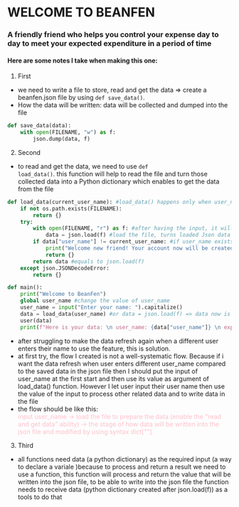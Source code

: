 # WELCOME TO BEANFEN
### A friendly friend who helps you control your expense day to day to meet your expected expenditure in a period of time

#### Here are some notes I take when making this one:
1. First
- we need to write a file to store, read and get the data => create a beanfen.json file by using <code>def save_data()</code>. 
- How the data will be written: data will be collected and dumped into the file 
```python
def save_data(data):
    with open(FILENAME, "w") as f:
        json.dump(data, f)
```
2. Second
- to read and get the data, we need to use <code>def load_data()</code>. this function will help to read the file and turn those collected data into a Python dictionary which enables to get the data from the file
```python
def load_data(current_user_name): #load_data() happens only when user_name input it means it only reads the file when having user_name input
    if not os.path.exists(FILENAME):
        return {}
    try:
        with open(FILENAME, "r") as f: #after having the input, it will read the file
            data = json.load(f) #load the file, turns loaded Json data into Py dictionary
        if data["user_name"] != current_user_name: #if user_name exists and the input user_name != the current one then => return {}
            print("Welcome new friend! Your account now will be created!")
            return {}
        return data #equals to json.load(f)
    except json.JSONDecodeError:
        return {}
```
```python
def main():
    print("Welcome to BeanFen")
    global user_name #change the value of user_name
    user_name = input("Enter your name: ").capitalize()
    data = load_data(user_name) #or data = json.load(f) => data now is a python dictionary
    user(data)
    print(f"Here is your data: \n user_name: {data["user_name"]} \n expected_expense_in_a_month: {data["expected_expense_in_a_month"]} \n recommended_amount_per_day: {data["recommended_amount_per_day"]} \n your_expense: {data["your_expense"]} \n total_expense_a_day: {data["total_expense_a_day"]} \n left_amount_in_a_day (compared to recommended_amount_per_day): {data["left_amount_in_a_day"]} \n amount_spent_on_Food: {data["amount_spent_on_Food"]} \n amount_spent_on_Home: {data["amount_spent_on_Home"]} \n amount_spent_on_Health: {data["amount_spent_on_Health"]} \n amount_spent_on_Work: {data["amount_spent_on_Work"]} \n amount_spent_on_Entertainment: {data["amount_spent_on_Entertainment"]} \n amount_spent_on_Study: {data["amount_spent_on_Study"]}")

```
- after struggling to make the data refresh again when a different user enters their name to use the feature, this is solution.
- at first try, the flow I created is not a well-systematic flow. Because if i want the data refresh when user enters different user_name compared to the saved data in the json file then I should put the input of user_name at the first start and then use its value as argument of load_data() function. However I let user input their user name then use the value of the input to process other related data and to write data in the file
- the flow should be like this:
<br><div style="color: pink">input user_name -> load the file to prepare the data (enable the "read and get data" ability) -> the stage of how data will be written into the json file and modified by using syntax dict[""]</div>

3. Third
- all functions need data (a python dictionary) as the required input (a way to declare a variale )because to process and return a result we need to use a function, this function will process and return the value that will be written into the json file, to be able to write into the json file the function needs to receive data (python dictionary created after json.load(f)) as a tools to do that